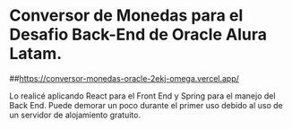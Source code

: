 # Conversor de Monedas para el Desafio Back-End de Oracle Alura Latam.

##https://conversor-monedas-oracle-2ekj-omega.vercel.app/

Lo realicé aplicando React para el Front End y Spring para el manejo del Back End. Puede demorar un poco durante el primer uso debido al uso de un servidor de alojamiento gratuito.
